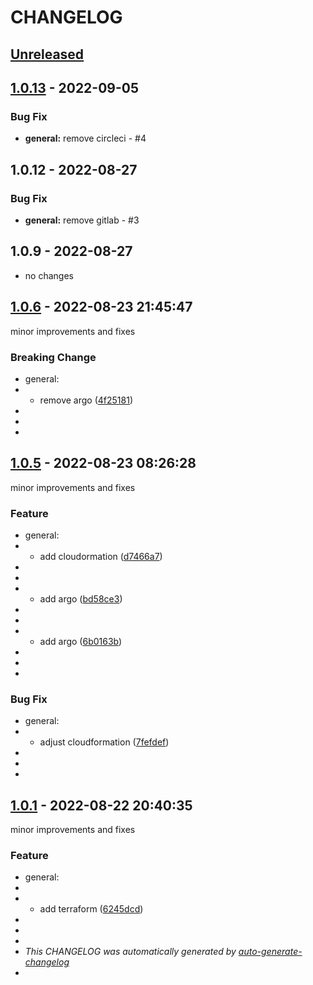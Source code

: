 # CHANGELOG

## [Unreleased](https://github.com/bridgecrewio/changelog-hosted/compare/1.0.13...HEAD)

## [1.0.13](https://github.com/bridgecrewio/changelog-hosted/compare/1.0.12...1.0.13) - 2022-09-05

### Bug Fix

- **general:** remove circleci - #4

## 1.0.12 - 2022-08-27

### Bug Fix

- **general:** remove gitlab - #3

## 1.0.9 - 2022-08-27

- no changes

## [1.0.6](https://github.com/bridgecrewio/changelog-hosted/releases/tag/1.0.6) - 2022-08-23 21:45:47

minor improvements and fixes

### Breaking Change

- general:
- - remove argo ([4f25181](https://github.com/bridgecrewio/changelog-hosted/commit/4f2518187edbb5c751ffa3e50b01c88ba32bc34a))
- 
- 
- 

## [1.0.5](https://github.com/bridgecrewio/changelog-hosted/releases/tag/1.0.5) - 2022-08-23 08:26:28

minor improvements and fixes

### Feature

- general:
- - add cloudormation ([d7466a7](https://github.com/bridgecrewio/changelog-hosted/commit/d7466a7deb605ad6c28579dfb54c1edc24c98dcf))
- 
- 
- - add argo ([bd58ce3](https://github.com/bridgecrewio/changelog-hosted/commit/bd58ce3a44cfcca1f746617d243d386a883d96b7))
- 
- 
- - add argo ([6b0163b](https://github.com/bridgecrewio/changelog-hosted/commit/6b0163b4e18a21f1861e60cfa4794c25d5af9d58))
- 
- 
- 

### Bug Fix

- general:
- - adjust cloudformation ([7fefdef](https://github.com/bridgecrewio/changelog-hosted/commit/7fefdef56ca4f34b1e5c0191111fbdb49c74b698))
- 
- 
- 

## [1.0.1](https://github.com/bridgecrewio/changelog-hosted/releases/tag/1.0.1) - 2022-08-22 20:40:35

minor improvements and fixes

### Feature

- general:
- 
- - add terraform ([6245dcd](https://github.com/bridgecrewio/changelog-hosted/commit/6245dcd5ad77d20021296696519a1d21aeec2844))
- 
- 
- 
- *This CHANGELOG was automatically generated by [auto-generate-changelog](https://github.com/BobAnkh/auto-generate-changelog)*
- 

